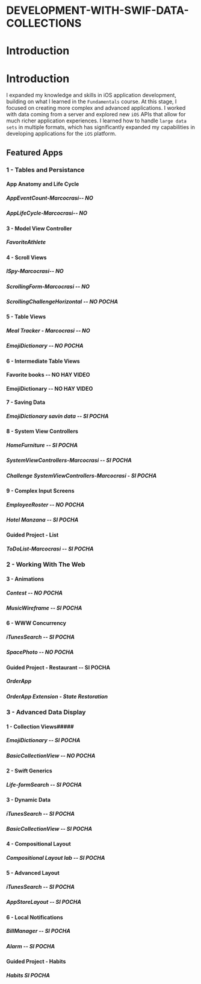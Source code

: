 # DEVELOPMENT-WITH-SWIF-DATA-COLLECTIONS

# Introduction

# Introduction

I expanded my knowledge and skills in iOS application development, building on what I learned in the `Fundamentals` course. At this stage, I focused on creating more complex and advanced applications. I worked with data coming from a server and explored new `iOS` APIs that allow for much richer application experiences. I learned how to handle `large data sets` in multiple formats, which has significantly expanded my capabilities in developing applications for the `iOS` platform.

## Featured Apps

### 1 - Tables and Persistance

#### App Anatomy and Life Cycle

##### AppEventCount-Marcocrasi-- NO

##### AppLifeCycle-Marcocrasi-- NO



#### 3 - Model View Controller

##### FavoriteAthlete

#### 4 - Scroll Views

##### ISpy-Marcocrasi-- NO

##### ScrollingForm-Marcocrasi -- NO

##### ScrollingChallengeHorizontal -- NO POCHA

#### 5 - Table Views

##### Meal Tracker - Marcocrasi -- NO

##### EmojiDictionary -- NO POCHA

#### 6 - Intermediate Table Views

#### Favorite books -- NO HAY VIDEO 

#### EmojiDictionary -- NO HAY VIDEO

#### 7 - Saving Data

##### EmojiDictionary savin data -- SI POCHA

#### 8 - System View Controllers

##### HomeFurniture -- SI POCHA 

##### SystemViewControllers-Marcocrasi -- SI POCHA

##### Challenge SystemViewControllers-Marcocrasi - SI POCHA

#### 9 - Complex Input Screens

##### EmployeeRoster -- NO POCHA

##### Hotel Manzana -- SI POCHA



#### Guided Project - List 

##### ToDoList-Marcocrasi -- SI POCHA

### 2 - Working With The Web

#### 3 - Animations

##### Contest -- NO POCHA

##### MusicWireframe -- SI POCHA 

#### 6 - WWW Concurrency

##### iTunesSearch -- SI POCHA

##### SpacePhoto -- NO POCHA

#### Guided Project - Restaurant -- SI POCHA

##### OrderApp

##### OrderApp Extension - State Restoration

### 3 - Advanced Data Display

#### 1 - Collection Views#####

##### EmojiDictionary -- SI POCHA

##### BasicCollectionView -- NO POCHA 

#### 2 - Swift Generics

##### Life-formSearch -- SI POCHA

#### 3 - Dynamic Data

##### iTunesSearch -- SI POCHA

##### BasicCollectionView -- SI POCHA

#### 4 - Compositional Layout

#####  Compositional Layout lab -- SI POCHA

#### 5 - Advanced Layout

##### iTunesSearch -- SI POCHA

##### AppStoreLayout -- SI POCHA 

#### 6 - Local Notifications

##### BillManager -- SI POCHA

##### Alarm -- SI POCHA

#### Guided Project - Habits

##### Habits SI POCHA






























